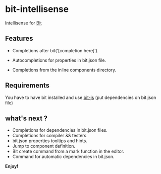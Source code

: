 # bit-intellisense

Intellisense for [Bit](https://github.com/teambit/bit)

## Features

- Completions after bit('[completion here]').

- Autocompletions for properties in bit.json file.

- Completions from the inline components directory.

## Requirements

You have to have bit installed and use [bit-js](https://github.com/teambit/bit-js) (put dependencies on bit.json file)

## what's next ?

- Completions for dependencies in bit.json files.
- Completions for compiler && testers.
- bit.json properties tooltips and hints.
- Jump to component definition.
- Bit create command from a mark function in the editor.
- Command for automatic dependencies in bit.json.

**Enjoy!**
